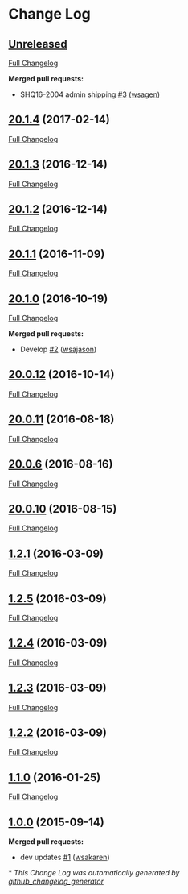 # Change Log

## [Unreleased](https://github.com/webshopapps/module-common/tree/HEAD)

[Full Changelog](https://github.com/webshopapps/module-common/compare/20.1.4...HEAD)

**Merged pull requests:**

- SHQ16-2004 admin shipping [\#3](https://github.com/webshopapps/module-common/pull/3) ([wsagen](https://github.com/wsagen))

## [20.1.4](https://github.com/webshopapps/module-common/tree/20.1.4) (2017-02-14)
[Full Changelog](https://github.com/webshopapps/module-common/compare/20.1.3...20.1.4)

## [20.1.3](https://github.com/webshopapps/module-common/tree/20.1.3) (2016-12-14)
[Full Changelog](https://github.com/webshopapps/module-common/compare/20.1.2...20.1.3)

## [20.1.2](https://github.com/webshopapps/module-common/tree/20.1.2) (2016-12-14)
[Full Changelog](https://github.com/webshopapps/module-common/compare/20.1.1...20.1.2)

## [20.1.1](https://github.com/webshopapps/module-common/tree/20.1.1) (2016-11-09)
[Full Changelog](https://github.com/webshopapps/module-common/compare/20.1.0...20.1.1)

## [20.1.0](https://github.com/webshopapps/module-common/tree/20.1.0) (2016-10-19)
[Full Changelog](https://github.com/webshopapps/module-common/compare/20.0.12...20.1.0)

**Merged pull requests:**

- Develop [\#2](https://github.com/webshopapps/module-common/pull/2) ([wsajason](https://github.com/wsajason))

## [20.0.12](https://github.com/webshopapps/module-common/tree/20.0.12) (2016-10-14)
[Full Changelog](https://github.com/webshopapps/module-common/compare/20.0.11...20.0.12)

## [20.0.11](https://github.com/webshopapps/module-common/tree/20.0.11) (2016-08-18)
[Full Changelog](https://github.com/webshopapps/module-common/compare/20.0.6...20.0.11)

## [20.0.6](https://github.com/webshopapps/module-common/tree/20.0.6) (2016-08-16)
[Full Changelog](https://github.com/webshopapps/module-common/compare/20.0.10...20.0.6)

## [20.0.10](https://github.com/webshopapps/module-common/tree/20.0.10) (2016-08-15)
[Full Changelog](https://github.com/webshopapps/module-common/compare/1.2.1...20.0.10)

## [1.2.1](https://github.com/webshopapps/module-common/tree/1.2.1) (2016-03-09)
[Full Changelog](https://github.com/webshopapps/module-common/compare/1.2.5...1.2.1)

## [1.2.5](https://github.com/webshopapps/module-common/tree/1.2.5) (2016-03-09)
[Full Changelog](https://github.com/webshopapps/module-common/compare/1.2.4...1.2.5)

## [1.2.4](https://github.com/webshopapps/module-common/tree/1.2.4) (2016-03-09)
[Full Changelog](https://github.com/webshopapps/module-common/compare/1.2.3...1.2.4)

## [1.2.3](https://github.com/webshopapps/module-common/tree/1.2.3) (2016-03-09)
[Full Changelog](https://github.com/webshopapps/module-common/compare/1.2.2...1.2.3)

## [1.2.2](https://github.com/webshopapps/module-common/tree/1.2.2) (2016-03-09)
[Full Changelog](https://github.com/webshopapps/module-common/compare/1.1.0...1.2.2)

## [1.1.0](https://github.com/webshopapps/module-common/tree/1.1.0) (2016-01-25)
[Full Changelog](https://github.com/webshopapps/module-common/compare/1.0.0...1.1.0)

## [1.0.0](https://github.com/webshopapps/module-common/tree/1.0.0) (2015-09-14)
**Merged pull requests:**

- dev updates [\#1](https://github.com/webshopapps/module-common/pull/1) ([wsakaren](https://github.com/wsakaren))



\* *This Change Log was automatically generated by [github_changelog_generator](https://github.com/skywinder/Github-Changelog-Generator)*
